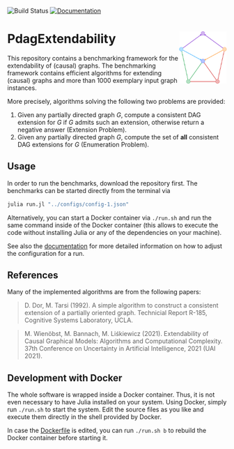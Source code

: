 ![Build Status](https://travis-ci.com/Malte311/PdagExtendability.svg?token=peoMTzKpBjcCaX8BZgzt&branch=master)
[![Documentation](https://img.shields.io/badge/docs-latest-blue)](https://malte311.github.io/PdagExtendability/)

# PdagExtendability <img src="docs/src/assets/logo.svg" align="right" height="120">
This repository contains a benchmarking framework for the extendability of
(causal) graphs.
The benchmarking framework contains efficient algorithms for extending
(causal) graphs and more than 1000 exemplary input graph instances.

More precisely, algorithms solving the following two problems are provided:
1. Given any partially directed graph _G_, compute a consistent DAG extension
for _G_ if _G_ admits such an extension, otherwise return a negative answer
(Extension Problem).
2. Given any partially directed graph _G_, compute the set of **all** consistent
DAG extensions for _G_ (Enumeration Problem).

## Usage
In order to run the benchmarks, download the repository first.
The benchmarks can be started directly from the terminal via
```bash
julia run.jl "../configs/config-1.json"
```
Alternatively, you can start a Docker container via `./run.sh` and
run the same command inside of the Docker container (this allows to
execute the code without installing Julia or any of the dependencies on
your machine).

See also the [documentation](https://malte311.github.io/PdagExtendability/getting_started/)
for more detailed information on how to adjust the configuration for a run.

## References
Many of the implemented algorithms are from the following papers:

> D. Dor, M. Tarsi (1992).
> A simple algorithm to construct a consistent extension of a partially oriented graph.
> Technicial Report R-185, Cognitive Systems Laboratory, UCLA.

> M. Wienöbst, M. Bannach, M. Liśkiewicz (2021).
> Extendability of Causal Graphical Models: Algorithms and Computational Complexity.
> 37th Conference on Uncertainty in Artificial Intelligence, 2021 (UAI 2021).

## Development with Docker
The whole software is wrapped inside a Docker container. Thus, it is not even
necessary to have Julia installed on your system. Using Docker, simply run
`./run.sh` to start the system. Edit the source files as you like and execute
them directly in the shell provided by Docker.

In case the [Dockerfile](https://github.com/Malte311/PdagExtendability/blob/master/Dockerfile)
is edited, you can run `./run.sh b` to rebuild the Docker container
before starting it.